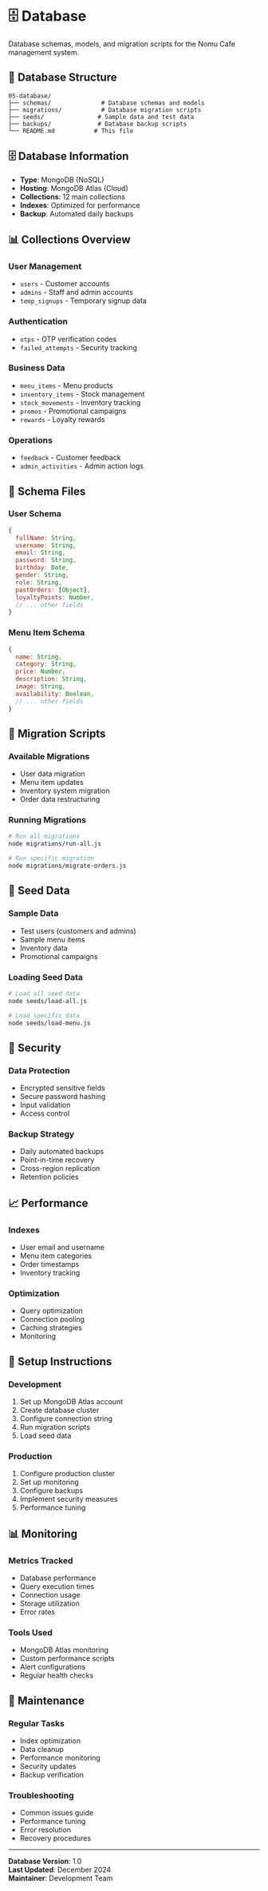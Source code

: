 # 🗄️ Database

Database schemas, models, and migration scripts for the Nomu Cafe management system.

## 📁 Database Structure

```
05-database/
├── schemas/              # Database schemas and models
├── migrations/           # Database migration scripts
├── seeds/               # Sample data and test data
├── backups/             # Database backup scripts
└── README.md           # This file
```

## 🗄️ Database Information

- **Type**: MongoDB (NoSQL)
- **Hosting**: MongoDB Atlas (Cloud)
- **Collections**: 12 main collections
- **Indexes**: Optimized for performance
- **Backup**: Automated daily backups

## 📊 Collections Overview

### User Management
- `users` - Customer accounts
- `admins` - Staff and admin accounts
- `temp_signups` - Temporary signup data

### Authentication
- `otps` - OTP verification codes
- `failed_attempts` - Security tracking

### Business Data
- `menu_items` - Menu products
- `inventory_items` - Stock management
- `stock_movements` - Inventory tracking
- `promos` - Promotional campaigns
- `rewards` - Loyalty rewards

### Operations
- `feedback` - Customer feedback
- `admin_activities` - Admin action logs

## 🔧 Schema Files

### User Schema
```javascript
{
  fullName: String,
  username: String,
  email: String,
  password: String,
  birthday: Date,
  gender: String,
  role: String,
  pastOrders: [Object],
  loyaltyPoints: Number,
  // ... other fields
}
```

### Menu Item Schema
```javascript
{
  name: String,
  category: String,
  price: Number,
  description: String,
  image: String,
  availability: Boolean,
  // ... other fields
}
```

## 🚀 Migration Scripts

### Available Migrations
- User data migration
- Menu item updates
- Inventory system migration
- Order data restructuring

### Running Migrations
```bash
# Run all migrations
node migrations/run-all.js

# Run specific migration
node migrations/migrate-orders.js
```

## 🌱 Seed Data

### Sample Data
- Test users (customers and admins)
- Sample menu items
- Inventory data
- Promotional campaigns

### Loading Seed Data
```bash
# Load all seed data
node seeds/load-all.js

# Load specific data
node seeds/load-menu.js
```

## 🔐 Security

### Data Protection
- Encrypted sensitive fields
- Secure password hashing
- Input validation
- Access control

### Backup Strategy
- Daily automated backups
- Point-in-time recovery
- Cross-region replication
- Retention policies

## 📈 Performance

### Indexes
- User email and username
- Menu item categories
- Order timestamps
- Inventory tracking

### Optimization
- Query optimization
- Connection pooling
- Caching strategies
- Monitoring

## 🚀 Setup Instructions

### Development
1. Set up MongoDB Atlas account
2. Create database cluster
3. Configure connection string
4. Run migration scripts
5. Load seed data

### Production
1. Configure production cluster
2. Set up monitoring
3. Configure backups
4. Implement security measures
5. Performance tuning

## 📊 Monitoring

### Metrics Tracked
- Database performance
- Query execution times
- Connection usage
- Storage utilization
- Error rates

### Tools Used
- MongoDB Atlas monitoring
- Custom performance scripts
- Alert configurations
- Regular health checks

## 🔄 Maintenance

### Regular Tasks
- Index optimization
- Data cleanup
- Performance monitoring
- Security updates
- Backup verification

### Troubleshooting
- Common issues guide
- Performance tuning
- Error resolution
- Recovery procedures

---

**Database Version**: 1.0  
**Last Updated**: December 2024  
**Maintainer**: Development Team
